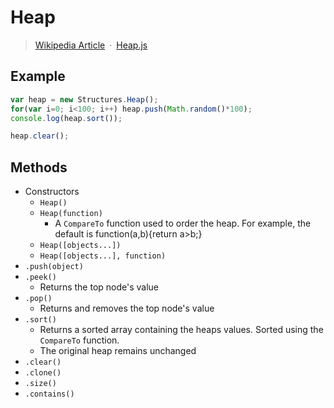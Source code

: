 # Heap

> [Wikipedia Article](http://en.wikipedia.org/wiki/Heap_%28data_structure%29)&ensp;&middot;&ensp;[Heap.js](../src/Heap.js)

## Example

```javascript
var heap = new Structures.Heap();
for(var i=0; i<100; i++) heap.push(Math.random()*100);
console.log(heap.sort());

heap.clear();
```

## Methods

* Constructors
  * `Heap()`
  * `Heap(function)`
    * A `CompareTo` function used to order the heap. For example, the default is function(a,b){return a>b;}
  * `Heap([objects...])`
  * `Heap([objects...], function)`
* `.push(object)`
* `.peek()`
  * Returns the top node's value
* `.pop()`
  * Returns and removes the top node's value
* `.sort()`
  * Returns a sorted array containing the heaps values. Sorted using the `CompareTo` function.
  * The original heap remains unchanged
* `.clear()`
* `.clone()`
* `.size()`
* `.contains()`